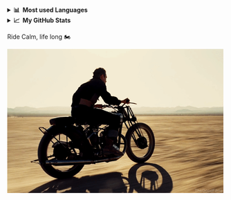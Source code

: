 <details>
  <summary><b>📊&nbsp;&nbsp;Most used Languages</b></summary>
  <br/>
  <p align="center"><br>
 <p align="center"><br>
  <a href="https://github.com/shadeiax">
    <img src="https://github-readme-stats.vercel.app/api/top-langs/?username=shadeiax&theme=dark"/>
     </a>
  </p>
</details>

<details>
  <summary><b>📈&nbsp;&nbsp;My GitHub Stats</b></summary>
  <br/>
  <p align="center"><br>
  <a href="https://github.com/yungbeatz">
    <img src="https://github-readme-stats.vercel.app/api?username=shadeiax&show_icons=true&theme=dark"/>
     </a>
</details>



<p align="left">Ride Calm, life long 🏍️</p>

![](./chillride.gif)
